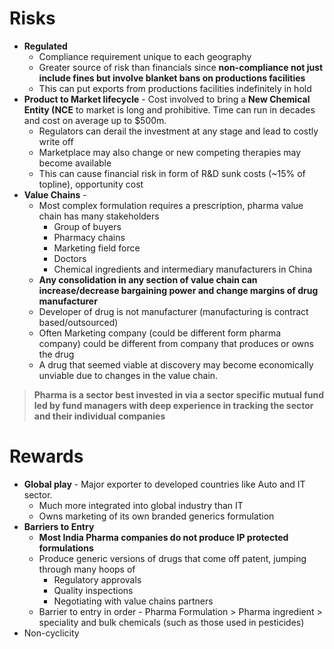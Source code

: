 # Risks
- **Regulated**
	- Compliance requirement unique to each geography
	- Greater source of risk than financials since **non-compliance not just include fines but involve blanket bans on productions facilities**
	- This can put exports from productions facilities indefinitely in hold
- **Product to Market lifecycle** - Cost involved to bring a **New Chemical Entity (NCE** to market is long and prohibitive. Time can run in decades and cost on average up to $500m. 
	- Regulators can derail the investment at any stage and lead to costly write off
	- Marketplace may also change or new competing therapies may become available
	- This can cause financial risk in form of R&D sunk costs (~15% of topline), opportunity cost
- **Value Chains** - 
	- Most complex formulation requires a prescription, pharma value chain has many stakeholders
		- Group of buyers
		- Pharmacy chains
		- Marketing field force
		- Doctors
		- Chemical ingredients and intermediary manufacturers in China
	- **Any consolidation in any section of value chain can increase/decrease bargaining power and change margins of drug manufacturer**
	- Developer of drug is not manufacturer (manufacturing is contract based/outsourced)
	- Often Marketing company (could be different form pharma company) could be different from company that produces or owns the drug
	- A drug that seemed viable at discovery may become economically unviable due to changes in the value chain.

>**Pharma is a sector best invested in via a sector specific mutual fund led by fund managers with deep experience in tracking the sector**  **and their individual companies**

# Rewards
- **Global play** - Major exporter to developed countries like Auto and IT sector.
	- Much more integrated into global industry than IT
	- Owns marketing of its own branded generics formulation
- **Barriers to Entry** 
	- **Most India Pharma companies do not produce IP protected formulations** 
	- Produce generic versions of drugs that come off patent, jumping through many hoops of 
		- Regulatory approvals
		- Quality inspections
		- Negotiating with value chains partners
	- Barrier to entry in order - Pharma Formulation > Pharma ingredient > speciality and bulk chemicals (such as those used in pesticides)
- Non-cyclicity
<!--stackedit_data:
eyJoaXN0b3J5IjpbLTg3ODUzMzMxOSw2NjkwMDA4MTYsMjEzMz
A4ODQ0NCwtNDM2NjMxMjU2XX0=
-->